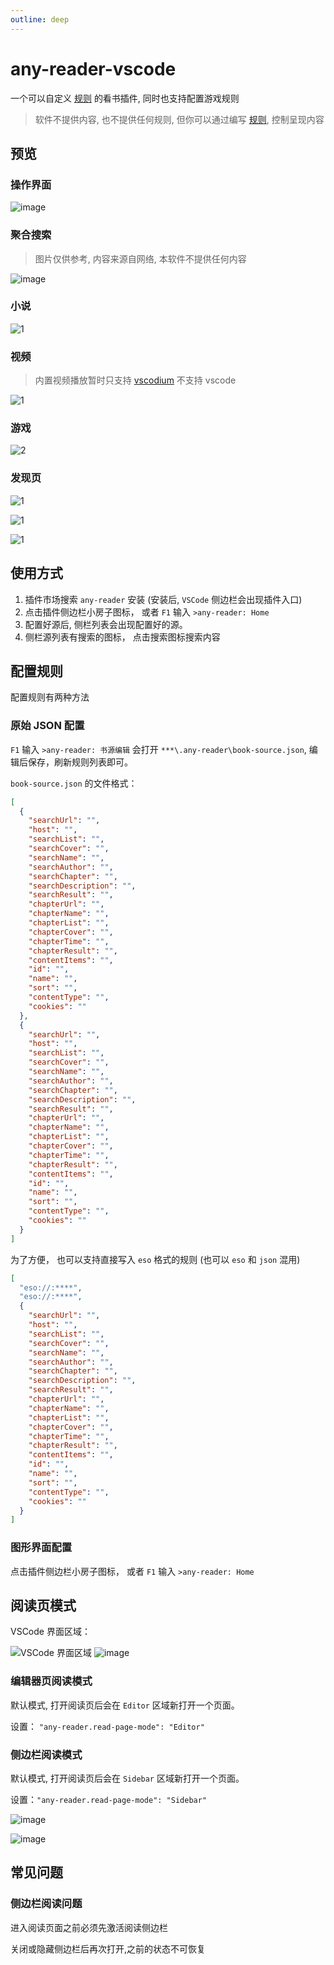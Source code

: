 ```yaml
---
outline: deep
---
```


# any-reader-vscode

一个可以自定义 [规则](/rule/) 的看书插件, 同时也支持配置游戏规则

> 软件不提供内容, 也不提供任何规则, 但你可以通过编写 [规则](/rule/), 控制呈现内容

## 预览

### 操作界面

![image](https://github.com/aooiuu/any-reader/assets/28108111/cadd2121-2f34-4ddf-845e-5a30fded0cb0)

### 聚合搜索

> 图片仅供参考, 内容来源自网络, 本软件不提供任何内容

![image](https://github.com/aooiuu/any-reader/assets/28108111/3c93fb87-e74d-410e-ad97-3d4a665f1c08)

### 小说

![1](https://github.com/aooiuu/any-reader-vscode/assets/28108111/fff2e255-5e09-4bff-b45c-78070dce8afc)

### 视频

> 内置视频播放暂时只支持 [vscodium](https://github.com/VSCodium/vscodium) 不支持 vscode

![1](https://github.com/aooiuu/any-reader/assets/28108111/8d622612-e95e-4f33-9981-0615348c0e6e)

### 游戏

![2](https://github.com/aooiuu/any-reader/assets/28108111/ed5544d6-ec4f-4b52-a75a-a1f618b8383d)

### 发现页

![1](https://github.com/aooiuu/any-reader/assets/28108111/23d81ce8-4de7-4e1b-b668-df5dd384c907)

![1](https://github.com/aooiuu/any-reader/assets/28108111/8f85e896-3001-44cd-8c14-28e7140d10a1)

![1](https://github.com/aooiuu/any-reader/assets/28108111/01eabe01-84eb-4113-a10e-fdfd9a82f169)

## 使用方式

1. 插件市场搜索 `any-reader` 安装 (安装后, `VSCode` 侧边栏会出现插件入口)
2. 点击插件侧边栏小房子图标， 或者 `F1` 输入 `>any-reader: Home`
3. 配置好源后, 侧栏列表会出现配置好的源。
4. 侧栏源列表有搜索的图标， 点击搜索图标搜索内容

## 配置规则

配置规则有两种方法

### 原始 JSON 配置

`F1` 输入 `>any-reader: 书源编辑` 会打开 `***\.any-reader\book-source.json`, 编辑后保存，刷新规则列表即可。

`book-source.json` 的文件格式：

```json
[
  {
    "searchUrl": "",
    "host": "",
    "searchList": "",
    "searchCover": "",
    "searchName": "",
    "searchAuthor": "",
    "searchChapter": "",
    "searchDescription": "",
    "searchResult": "",
    "chapterUrl": "",
    "chapterName": "",
    "chapterList": "",
    "chapterCover": "",
    "chapterTime": "",
    "chapterResult": "",
    "contentItems": "",
    "id": "",
    "name": "",
    "sort": "",
    "contentType": "",
    "cookies": ""
  },
  {
    "searchUrl": "",
    "host": "",
    "searchList": "",
    "searchCover": "",
    "searchName": "",
    "searchAuthor": "",
    "searchChapter": "",
    "searchDescription": "",
    "searchResult": "",
    "chapterUrl": "",
    "chapterName": "",
    "chapterList": "",
    "chapterCover": "",
    "chapterTime": "",
    "chapterResult": "",
    "contentItems": "",
    "id": "",
    "name": "",
    "sort": "",
    "contentType": "",
    "cookies": ""
  }
]
```

为了方便， 也可以支持直接写入 `eso` 格式的规则 (也可以 `eso` 和 `json` 混用)

```json
[
  "eso://:****",
  "eso://:****",
  {
    "searchUrl": "",
    "host": "",
    "searchList": "",
    "searchCover": "",
    "searchName": "",
    "searchAuthor": "",
    "searchChapter": "",
    "searchDescription": "",
    "searchResult": "",
    "chapterUrl": "",
    "chapterName": "",
    "chapterList": "",
    "chapterCover": "",
    "chapterTime": "",
    "chapterResult": "",
    "contentItems": "",
    "id": "",
    "name": "",
    "sort": "",
    "contentType": "",
    "cookies": ""
  }
]
```

### 图形界面配置

点击插件侧边栏小房子图标， 或者 `F1` 输入 `>any-reader: Home`

## 阅读页模式

VSCode 界面区域：

![VSCode 界面区域](https://code.visualstudio.com/assets/api/ux-guidelines/examples/architecture-containers.png)
![image](https://github.com/aooiuu/any-reader/assets/28108111/9c6b4a46-22ff-44b4-9ad2-f9665532be3e)

### 编辑器页阅读模式

默认模式, 打开阅读页后会在 `Editor` 区域新打开一个页面。

设置： `"any-reader.read-page-mode": "Editor"`

### 侧边栏阅读模式

默认模式, 打开阅读页后会在 `Sidebar` 区域新打开一个页面。

设置：`"any-reader.read-page-mode": "Sidebar"`

![image](https://github.com/aooiuu/any-reader/assets/28108111/c0744239-9260-4696-8555-bf864ed7aebf)

![image](https://github.com/aooiuu/any-reader/assets/28108111/d4c1eb85-e90a-45e6-98b8-420992a216e5)

## 常见问题

### 侧边栏阅读问题

进入阅读页面之前必须先激活阅读侧边栏

关闭或隐藏侧边栏后再次打开,之前的状态不可恢复
